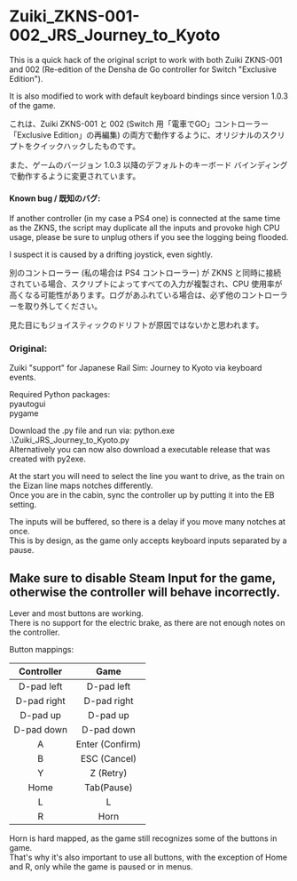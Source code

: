 # Zuiki_ZKNS-001-002_JRS_Journey_to_Kyoto
This is a quick hack of the original script to work with both Zuiki ZKNS-001 and 002 (Re-edition of the Densha de Go controller for Switch "Exclusive Edition").

It is also modified to work with default keyboard bindings since version 1.0.3 of the game.


これは、Zuiki ZKNS-001 と 002 (Switch 用「電車でGO」コントローラー「Exclusive Edition」の再編集) の両方で動作するように、オリジナルのスクリプトをクイックハックしたものです。

また、ゲームのバージョン 1.0.3 以降のデフォルトのキーボード バインディングで動作するように変更されています。

#### Known bug / 既知のバグ:
If another controller (in my case a PS4 one) is connected at the same time as the ZKNS, the script may duplicate all the inputs and provoke high CPU usage, please be sure to unplug others if you see the logging being flooded.

I suspect it is caused by a drifting joystick, even sightly.

別のコントローラー (私の場合は PS4 コントローラー) が ZKNS と同時に接続されている場合、スクリプトによってすべての入力が複製され、CPU 使用率が高くなる可能性があります。ログがあふれている場合は、必ず他のコントローラーを取り外してください。

見た目にもジョイスティックのドリフトが原因ではないかと思われます。


### Original:

Zuiki "support" for Japanese Rail Sim: Journey to Kyoto via keyboard events.

Required Python packages:  
pyautogui  
pygame  
  
Download the .py file and run via: python.exe .\Zuiki_JRS_Journey_to_Kyoto.py   
Alternatively you can now also download a executable release that was created with py2exe.  
  
At the start you will need to select the line you want to drive, as the train on the Eizan line maps notches differently.  
Once you are in the cabin, sync the controller up by putting it into the EB setting.  
  
The inputs will be buffered, so there is a delay if you move many notches at once.  
This is by design, as the game only accepts keyboard inputs separated by a pause.  

 
 
## Make sure to disable Steam Input for the game, otherwise the controller will behave incorrectly.  
  
  
Lever and most buttons are working.  
There is no support for the electric brake, as there are not enough notes on the controller.
  
Button mappings:
 

| Controller  | Game |
| :-------------: | :-------------: |
| D-pad left  | D-pad left  |
| D-pad right  | D-pad right  |
| D-pad up   | D-pad up   |
| D-pad down   | D-pad down   |
| A  | Enter (Confirm)  |
| B  | ESC (Cancel)  |
| Y  | Z (Retry)  |
| Home  | Tab(Pause)  |
| L  | L  |
| R  | Horn  |  

Horn is hard mapped, as the game still recognizes some of the buttons in game.  
That's why it's also important to use all buttons, with the exception of Home and R, only while the game is paused or in menus.
